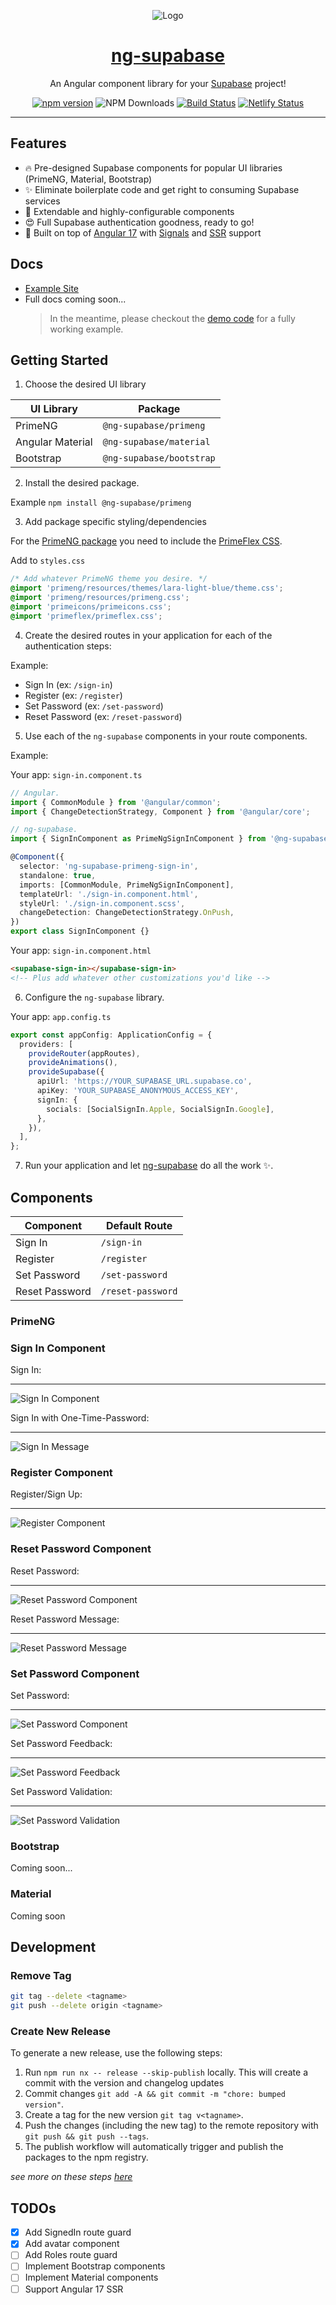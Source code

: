 <div align="center">
<p align="center">
  <img src="/apps/demo/src/assets/supabase-logo.png" alt="Logo">
</p>

<a href="https://github.com/rustygreen/ng-supabase">
  <h1 align="center">ng-supabase</h1>
</a>

<p align="center">
  An Angular component library for your <a href="https://supabase.com/" target="_blank">Supabase</a> project!
</p>

[![npm version](https://badge.fury.io/js/@ng-supabase%2Fcore.svg)](https://badge.fury.io/js/@ng-supabase%2Fcore)
![NPM Downloads](https://img.shields.io/npm/dt/%40ng-supabase%2Fcore)
[![Build Status](https://github.com/rustygreen/ng-supabase/actions/workflows/ci.yaml/badge.svg?branch=main)](https://github.com/rustygreen/ng-supabase/actions/workflows/ci.yaml/badge.svg?branch=main)
[![Netlify Status](https://api.netlify.com/api/v1/badges/d6d66504-cf8d-4eed-93d7-8dcbd03ec91d/deploy-status)](https://app.netlify.com/sites/ng-supabase/deploys)

</div>

---

## Features

- 🔥 Pre-designed Supabase components for popular UI libraries (PrimeNG, Material, Bootstrap)
- ✨ Eliminate boilerplate code and get right to consuming Supabase services
- 📝 Extendable and highly-configurable components
- 😍 Full Supabase authentication goodness, ready to go!
- 💪 Built on top of [Angular 17](https://blog.angular.io/introducing-angular-v17-4d7033312e4b) with [Signals](https://angular.io/guide/signals) and [SSR](https://angular.io/guide/ssr) support

## Docs

- [Example Site](https://ng-supabase.netlify.app/)
- Full docs coming soon...
  > In the meantime, please checkout the [demo code](https://github.com/rustygreen/ng-supabase/tree/main/apps/demo) for a fully working example.

## Getting Started

1. Choose the desired UI library

| UI Library       | Package                  |
| ---------------- | ------------------------ |
| PrimeNG          | `@ng-supabase/primeng`   |
| Angular Material | `@ng-supabase/material`  |
| Bootstrap        | `@ng-supabase/bootstrap` |

2. Install the desired package.

Example `npm install @ng-supabase/primeng`

3. Add package specific styling/dependencies

For the [PrimeNG package](https://www.npmjs.com/package/@ng-supabase/primeng) you need to include the [PrimeFlex CSS](https://primeflex.org/).

Add to `styles.css`

```css
/* Add whatever PrimeNG theme you desire. */
@import 'primeng/resources/themes/lara-light-blue/theme.css';
@import 'primeng/resources/primeng.css';
@import 'primeicons/primeicons.css';
@import 'primeflex/primeflex.css';
```

4. Create the desired routes in your application for each of the authentication steps:

Example:

- Sign In (ex: `/sign-in`)
- Register (ex: `/register`)
- Set Password (ex: `/set-password`)
- Reset Password (ex: `/reset-password`)

5. Use each of the `ng-supabase` components in your route components.

Example:

Your app: `sign-in.component.ts`

```ts
// Angular.
import { CommonModule } from '@angular/common';
import { ChangeDetectionStrategy, Component } from '@angular/core';

// ng-supabase.
import { SignInComponent as PrimeNgSignInComponent } from '@ng-supabase/primeng';

@Component({
  selector: 'ng-supabase-primeng-sign-in',
  standalone: true,
  imports: [CommonModule, PrimeNgSignInComponent],
  templateUrl: './sign-in.component.html',
  styleUrl: './sign-in.component.scss',
  changeDetection: ChangeDetectionStrategy.OnPush,
})
export class SignInComponent {}
```

Your app: `sign-in.component.html`

```html
<supabase-sign-in></supabase-sign-in>
<!-- Plus add whatever other customizations you'd like -->
```

6. Configure the `ng-supabase` library.

Your app: `app.config.ts`

```ts
export const appConfig: ApplicationConfig = {
  providers: [
    provideRouter(appRoutes),
    provideAnimations(),
    provideSupabase({
      apiUrl: 'https://YOUR_SUPABASE_URL.supabase.co',
      apiKey: 'YOUR_SUPABASE_ANONYMOUS_ACCESS_KEY',
      signIn: {
        socials: [SocialSignIn.Apple, SocialSignIn.Google],
      },
    }),
  ],
};
```

7. Run your application and let [ng-supabase](https://github.com/rustygreen/ng-supabase) do all the work ✨.

## Components

| Component      | Default Route     |
| -------------- | ----------------- |
| Sign In        | `/sign-in`        |
| Register       | `/register`       |
| Set Password   | `/set-password`   |
| Reset Password | `/reset-password` |

### PrimeNG

### Sign In Component

Sign In:

---

![Sign In Component](/assets/primeng-sign-in.png)

Sign In with One-Time-Password:

---

![Sign In Message](/assets/primeng-sign-in-message.png)

### Register Component

Register/Sign Up:

---

![Register Component](/assets/primeng-register.png)

### Reset Password Component

Reset Password:

---

![Reset Password Component](/assets/primeng-reset-password.png)

Reset Password Message:

---

![Reset Password Message](/assets/primeng-reset-password-message.png)

### Set Password Component

Set Password:

---

![Set Password Component](/assets/primeng-set-password.png)

Set Password Feedback:

---

![Set Password Feedback](/assets/primeng-set-password-feedback.png)

Set Password Validation:

---

![Set Password Validation](/assets/primeng-set-password-validation.png)

### Bootstrap

Coming soon...

### Material

Coming soon

## Development

### Remove Tag

```bash
git tag --delete <tagname>
git push --delete origin <tagname>
```

### Create New Release

To generate a new release, use the following steps:

1. Run `npm run nx -- release --skip-publish` locally. This will create a commit with the version and changelog updates
2. Commit changes `git add -A && git commit -m "chore: bumped version"`.
3. Create a tag for the new version `git tag v<tagname>`.
4. Push the changes (including the new tag) to the remote repository with `git push && git push --tags`.
5. The publish workflow will automatically trigger and publish the packages to the npm registry.

_see more on these steps [here](https://nx.dev/recipes/nx-release/publish-in-ci-cd)_

## TODOs

- [x] Add SignedIn route guard
- [x] Add avatar component
- [ ] Add Roles route guard
- [ ] Implement Bootstrap components
- [ ] Implement Material components
- [ ] Support Angular 17 SSR
